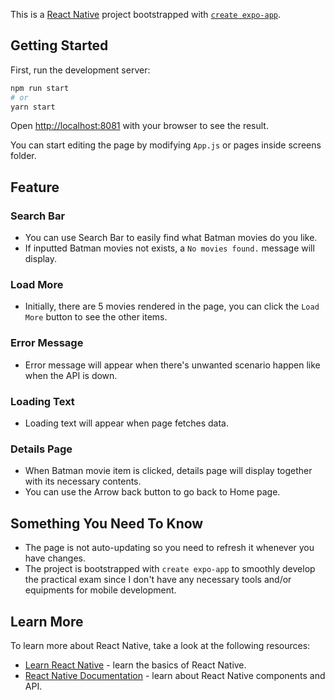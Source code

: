 This is a [React Native](https://reactnative.dev/) project bootstrapped with [`create expo-app`](https://reactnative.dev/docs/environment-setup?package-manager=yarn).

## Getting Started

First, run the development server:

```bash
npm run start
# or
yarn start
```

Open [http://localhost:8081](http://localhost:8081) with your browser to see the result.

You can start editing the page by modifying `App.js` or pages inside screens folder.

## Feature

### Search Bar

- You can use Search Bar to easily find what Batman movies do you like.
- If inputted Batman movies not exists, a `No movies found.` message will display.

### Load More

- Initially, there are 5 movies rendered in the page, you can click the `Load More` button to see the other items.

### Error Message

- Error message will appear when there's unwanted scenario happen like when the API is down.

### Loading Text

- Loading text will appear when page fetches data.

### Details Page

- When Batman movie item is clicked, details page will display together with its necessary contents.
- You can use the Arrow back button to go back to Home page.

## Something You Need To Know

- The page is not auto-updating so you need to refresh it whenever you have changes.
- The project is bootstrapped with `create expo-app` to smoothly develop the practical exam since I don't have any necessary tools and/or equipments for mobile development.

## Learn More

To learn more about React Native, take a look at the following resources:

- [Learn React Native](https://reactnative.dev/docs/getting-started) - learn the basics of React Native.
- [React Native Documentation](https://reactnative.dev/docs/components-and-apis) - learn about React Native components and API.
